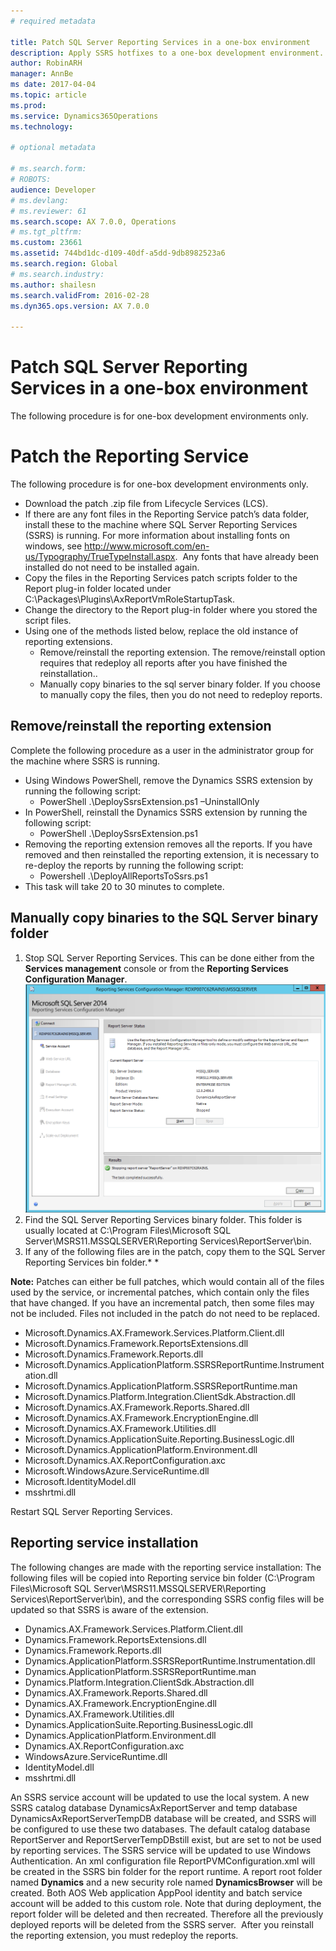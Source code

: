 ```yaml
---
# required metadata

title: Patch SQL Server Reporting Services in a one-box environment
description: Apply SSRS hotfixes to a one-box development environment. 
author: RobinARH
manager: AnnBe
ms date: 2017-04-04
ms.topic: article
ms.prod: 
ms.service: Dynamics365Operations
ms.technology: 

# optional metadata

# ms.search.form: 
# ROBOTS: 
audience: Developer
# ms.devlang: 
# ms.reviewer: 61
ms.search.scope: AX 7.0.0, Operations
# ms.tgt_pltfrm: 
ms.custom: 23661
ms.assetid: 744bd1dc-d109-40df-a5dd-9db8982523a6
ms.search.region: Global
# ms.search.industry: 
ms.author: shailesn
ms.search.validFrom: 2016-02-28
ms.dyn365.ops.version: AX 7.0.0

---
```


# Patch SQL Server Reporting Services in a one-box environment

The following procedure is for one-box development environments only.

Patch the Reporting Service
===========================

The following procedure is for one-box development environments only.

-   Download the patch .zip file from Lifecycle Services (LCS).
-   If there are any font files in the Reporting Service patch’s data folder, install these to the machine where SQL Server Reporting Services (SSRS) is running. For more information about installing fonts on windows, see <http://www.microsoft.com/en-us/Typography/TrueTypeInstall.aspx>.  Any fonts that have already been installed do not need to be installed again.
-   Copy the files in the Reporting Services patch scripts folder to the Report plug-in folder located under C:\\Packages\\Plugins\\AxReportVmRoleStartupTask.
-   Change the directory to the Report plug-in folder where you stored the script files.
-   Using one of the methods listed below, replace the old instance of reporting extensions.
    -   Remove/reinstall the reporting extension. The remove/reinstall option requires that redeploy all reports after you have finished the reinstallation..
    -   Manually copy binaries to the sql server binary folder. If you choose to manually copy the files, then you do not need to redeploy reports.

## Remove/reinstall the reporting extension
Complete the following procedure as a user in the administrator group for the machine where SSRS is running.

-   Using Windows PowerShell, remove the Dynamics SSRS extension by running the following script:
    -   PowerShell .\\DeploySsrsExtension.ps1 –UninstallOnly
-   In PowerShell, reinstall the Dynamics SSRS extension by running the following script:
    -   PowerShell .\\DeploySsrsExtension.ps1
-   Removing the reporting extension removes all the reports. If you have removed and then reinstalled the reporting extension, it is necessary to re-deploy the reports by running the following script:
    -   Powershell .\\DeployAllReportsToSsrs.ps1
-   This task will take 20 to 30 minutes to complete.

## Manually copy binaries to the SQL Server binary folder
1.  Stop SQL Server Reporting Services. This can be done either from the **Services management** console or from the **Reporting Services Configuration Manager**. [![Configuration\_RSHotfix](./media/configuration_rshotfix.png)](./media/configuration_rshotfix.png)
2.  Find the SQL Server Reporting Services binary folder. This folder is usually located at C:\\Program Files\\Microsoft SQL Server\\MSRS11.MSSQLSERVER\\Reporting Services\\ReportServer\\bin.
3.  If any of the following files are in the patch, copy them to the SQL Server Reporting Services bin folder.* *

**Note:** Patches can either be full patches, which would contain all of the files used by the service, or incremental patches, which contain only the files that have changed. If you have an incremental patch, then some files may not be included. Files not included in the patch do not need to be replaced.

-   Microsoft.Dynamics.AX.Framework.Services.Platform.Client.dll
-   Microsoft.Dynamics.Framework.ReportsExtensions.dll
-   Microsoft.Dynamics.Framework.Reports.dll
-   Microsoft.Dynamics.ApplicationPlatform.SSRSReportRuntime.Instrumentation.dll
-   Microsoft.Dynamics.ApplicationPlatform.SSRSReportRuntime.man
-   Microsoft.Dynamics.Platform.Integration.ClientSdk.Abstraction.dll
-   Microsoft.Dynamics.AX.Framework.Reports.Shared.dll
-   Microsoft.Dynamics.AX.Framework.EncryptionEngine.dll
-   Microsoft.Dynamics.AX.Framework.Utilities.dll
-   Microsoft.Dynamics.ApplicationSuite.Reporting.BusinessLogic.dll
-   Microsoft.Dynamics.ApplicationPlatform.Environment.dll
-   Microsoft.Dynamics.AX.ReportConfiguration.axc
-   Microsoft.WindowsAzure.ServiceRuntime.dll
-   Microsoft.IdentityModel.dll
-   msshrtmi.dll

Restart SQL Server Reporting Services.

## Reporting service installation
The following changes are made with the reporting service installation: The following files will be copied into Reporting service bin folder (C:\\Program Files\\Microsoft SQL Server\\MSRS11.MSSQLSERVER\\Reporting Services\\ReportServer\\bin), and the corresponding SSRS config files will be updated so that SSRS is aware of the extension.

-   Dynamics.AX.Framework.Services.Platform.Client.dll
-   Dynamics.Framework.ReportsExtensions.dll
-   Dynamics.Framework.Reports.dll
-   Dynamics.ApplicationPlatform.SSRSReportRuntime.Instrumentation.dll
-   Dynamics.ApplicationPlatform.SSRSReportRuntime.man
-   Dynamics.Platform.Integration.ClientSdk.Abstraction.dll
-   Dynamics.AX.Framework.Reports.Shared.dll
-   Dynamics.AX.Framework.EncryptionEngine.dll
-   Dynamics.AX.Framework.Utilities.dll
-   Dynamics.ApplicationSuite.Reporting.BusinessLogic.dll
-   Dynamics.ApplicationPlatform.Environment.dll
-   Dynamics.AX.ReportConfiguration.axc
-   WindowsAzure.ServiceRuntime.dll
-   IdentityModel.dll
-   msshrtmi.dll

An SSRS service account will be updated to use the local system. A new SSRS catalog database DynamicsAxReportServer and temp database DynamicsAxReportServerTempDB database will be created, and SSRS will be configured to use these two databases. The default catalog database ReportServer and ReportServerTempDBstill exist, but are set to not be used by reporting services. The SSRS service will be updated to use Windows Authentication. An xml configuration file ReportPVMConfiguration.xml will be created in the SSRS bin folder for the report runtime. A report root folder named **Dynamics** and a new security role named **DynamicsBrowser** will be created. Both AOS Web application AppPool identity and batch service account will be added to this custom role. Note that during deployment, the report folder will be deleted and then recreated. Therefore all the previously deployed reports will be deleted from the SSRS server.  After you reinstall the reporting extension, you must redeploy the reports.  

